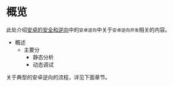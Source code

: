 # 概览

此处介绍[安卓的安全和逆向](https://book.crifan.org/books/android_app_security_crack/website/)中的`安卓逆向`中关于`安卓逆向开发`相关的内容。

* 概述
  * 主要分
    * 静态分析
    * 动态调试

关于典型的安卓逆向的流程，详见下面章节。

